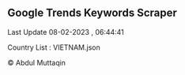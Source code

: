 

## Google Trends Keywords Scraper 
 
Last Update 08-02-2023 , 06:44:41

Country List :
VIETNAM.json



© Abdul Muttaqin 
